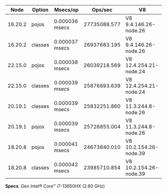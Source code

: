 | Node    | Option  | Msecs/op       | Ops/sec      | V8                     |
| ------- | ------- | -------------- | ------------ | ---------------------- |
| 16.20.2 | pojos   | 0.000036 msecs | 27735088.577 | V8 9.4.146.26-node.26  |
| 16.20.2 | classes | 0.000037 msecs | 26937683.195 | V8 9.4.146.26-node.26  |
| 22.15.0 | pojos   | 0.000038 msecs | 26039218.569 | V8 12.4.254.21-node.24 |
| 22.15.0 | classes | 0.000039 msecs | 25876893.639 | V8 12.4.254.21-node.24 |
| 20.19.1 | classes | 0.000039 msecs | 25832251.860 | V8 11.3.244.8-node.26  |
| 20.19.1 | pojos   | 0.000039 msecs | 25726855.004 | V8 11.3.244.8-node.26  |
| 18.20.8 | pojos   | 0.000041 msecs | 24673640.010 | V8 10.2.154.26-node.39 |
| 18.20.8 | classes | 0.000042 msecs | 23985710.854 | V8 10.2.154.26-node.39 |

**Specs**: Gen Intel® Core™ i7-13650HX (2.60 GHz)